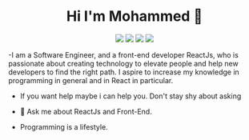 <h1 align="center">Hi I'm Mohammed 👋</h1>
<p align="center">
    <a href="https://www.linkedin.com/in/mohammedmsalah"><img src="https://img.shields.io/badge/linkedin-%230177B5?style=flat&logo=linkedin&logoColor=white"/></a>
    <a href="https://www.facebook.com/mohamadmsalah7"><img src="https://img.shields.io/badge/facebook-%3b5998?style=flat&logo=facebook&logoColor=white"/></a>
    <a href="https://www.instagram.com/mohamad.m.salah"><img src="https://img.shields.io/badge/instagram-%FD1D1D?style=flat&logo=instagram&logoColor=white"/></a>
    <a href="https://twitter.com/mohamadmsalah"><img src="https://img.shields.io/badge/twitter-%231FA1F1?style=flat&logo=twitter&logoColor=white"/></a>

  </p>
  
 

 -I am a Software Engineer, and a front-end developer ReactJs,
  who is passionate about creating technology to elevate people and help new developers to find the right path.
  I aspire to increase my knowledge in programming in general and in React in particular.

- If you want help maybe i can help you. Don't stay shy about asking 
- 💬 Ask me about ReactJs and Front-End.

- Programming is a lifestyle. 

